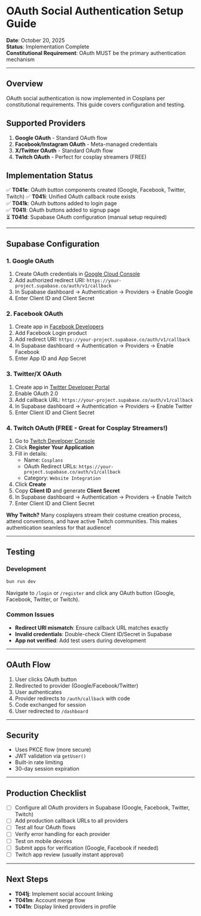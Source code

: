 # OAuth Social Authentication Setup Guide

**Date**: October 20, 2025  
**Status**: Implementation Complete  
**Constitutional Requirement**: OAuth MUST be the primary authentication mechanism

---

## Overview

OAuth social authentication is now implemented in Cosplans per constitutional requirements. This guide covers configuration and testing.

## Supported Providers

1. **Google OAuth** - Standard OAuth flow
2. **Facebook/Instagram OAuth** - Meta-managed credentials  
3. **X/Twitter OAuth** - Standard OAuth flow
4. **Twitch OAuth** - Perfect for cosplay streamers (FREE)

## Implementation Status

✅ **T041e**: OAuth button components created (Google, Facebook, Twitter, Twitch)
✅ **T041i**: Unified OAuth callback route exists  
✅ **T041k**: OAuth buttons added to login page  
✅ **T041l**: OAuth buttons added to signup page  
⏳ **T041d**: Supabase OAuth configuration (manual setup required)

---

## Supabase Configuration

### 1. Google OAuth

1. Create OAuth credentials in [Google Cloud Console](https://console.cloud.google.com/)
2. Add authorized redirect URI: `https://your-project.supabase.co/auth/v1/callback`
3. In Supabase dashboard → Authentication → Providers → Enable Google
4. Enter Client ID and Client Secret

### 2. Facebook OAuth

1. Create app in [Facebook Developers](https://developers.facebook.com/)
2. Add Facebook Login product
3. Add redirect URI: `https://your-project.supabase.co/auth/v1/callback`
4. In Supabase dashboard → Authentication → Providers → Enable Facebook
5. Enter App ID and App Secret

### 3. Twitter/X OAuth

1. Create app in [Twitter Developer Portal](https://developer.twitter.com/)
2. Enable OAuth 2.0
3. Add callback URL: `https://your-project.supabase.co/auth/v1/callback`
4. In Supabase dashboard → Authentication → Providers → Enable Twitter
5. Enter Client ID and Client Secret

### 4. Twitch OAuth (FREE - Great for Cosplay Streamers!)

1. Go to [Twitch Developer Console](https://dev.twitch.tv/console)
2. Click **Register Your Application**
3. Fill in details:
   - Name: `Cosplans`
   - OAuth Redirect URLs: `https://your-project.supabase.co/auth/v1/callback`
   - Category: `Website Integration`
4. Click **Create**
5. Copy **Client ID** and generate **Client Secret**
6. In Supabase dashboard → Authentication → Providers → Enable Twitch
7. Enter Client ID and Client Secret

**Why Twitch?** Many cosplayers stream their costume creation process, attend conventions, and have active Twitch communities. This makes authentication seamless for that audience!

---

## Testing

### Development

```powershell
bun run dev
```

Navigate to `/login` or `/register` and click any OAuth button (Google, Facebook, Twitter, or Twitch).

### Common Issues

- **Redirect URI mismatch**: Ensure callback URL matches exactly
- **Invalid credentials**: Double-check Client ID/Secret in Supabase
- **App not verified**: Add test users during development

---

## OAuth Flow

1. User clicks OAuth button
2. Redirected to provider (Google/Facebook/Twitter)
3. User authenticates
4. Provider redirects to `/auth/callback` with code
5. Code exchanged for session
6. User redirected to `/dashboard`

---

## Security

- Uses PKCE flow (more secure)
- JWT validation via `getUser()`
- Built-in rate limiting
- 30-day session expiration

---

## Production Checklist

- [ ] Configure all OAuth providers in Supabase (Google, Facebook, Twitter, Twitch)
- [ ] Add production callback URLs to all providers
- [ ] Test all four OAuth flows
- [ ] Verify error handling for each provider
- [ ] Test on mobile devices
- [ ] Submit apps for verification (Google, Facebook if needed)
- [ ] Twitch app review (usually instant approval)

---

## Next Steps

- **T041j**: Implement social account linking
- **T041m**: Account merge flow
- **T041n**: Display linked providers in profile
